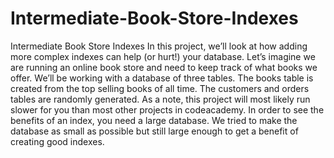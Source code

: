 # Intermediate-Book-Store-Indexes
Intermediate Book Store Indexes  In this project, we’ll look at how adding more complex indexes can help (or hurt!) your database. Let’s imagine we are running an online book store and need to keep track of what books we offer. We’ll be working with a database of three tables. The books table is created from the top selling books of all time. The customers and orders tables are randomly generated.  As a note, this project will most likely run slower for you than most other projects in codeacademy. In order to see the benefits of an index, you need a large database. We tried to make the database as small as possible but still large enough to get a benefit of creating good indexes.
